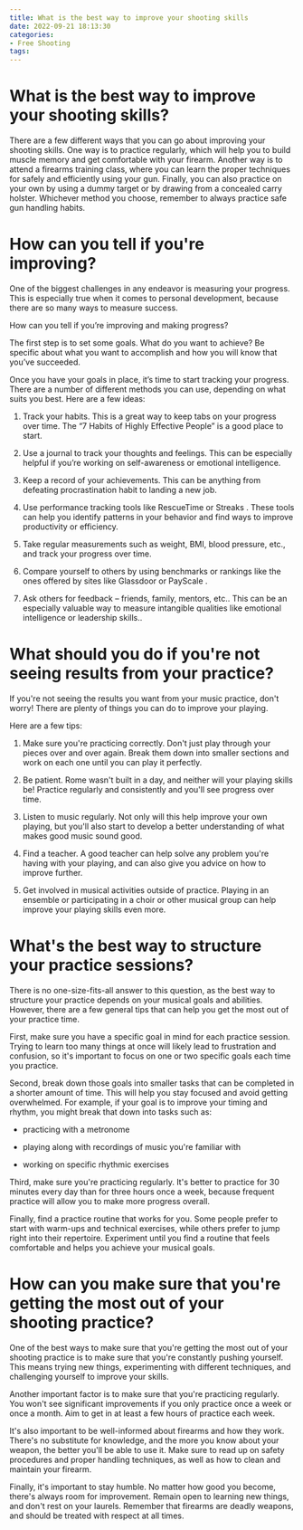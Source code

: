 ```yaml
---
title: What is the best way to improve your shooting skills
date: 2022-09-21 18:13:30
categories:
- Free Shooting
tags:
---
```



#  What is the best way to improve your shooting skills?

There are a few different ways that you can go about improving your shooting skills. One way is to practice regularly, which will help you to build muscle memory and get comfortable with your firearm. Another way is to attend a firearms training class, where you can learn the proper techniques for safely and efficiently using your gun. Finally, you can also practice on your own by using a dummy target or by drawing from a concealed carry holster. Whichever method you choose, remember to always practice safe gun handling habits.

#  How can you tell if you're improving?

One of the biggest challenges in any endeavor is measuring your progress. This is especially true when it comes to personal development, because there are so many ways to measure success. 

How can you tell if you’re improving and making progress?

The first step is to set some goals. What do you want to achieve? Be specific about what you want to accomplish and how you will know that you’ve succeeded. 

Once you have your goals in place, it’s time to start tracking your progress. There are a number of different methods you can use, depending on what suits you best. Here are a few ideas:

1. Track your habits. This is a great way to keep tabs on your progress over time. The “7 Habits of Highly Effective People” is a good place to start. 

2. Use a journal to track your thoughts and feelings. This can be especially helpful if you’re working on self-awareness or emotional intelligence. 

3. Keep a record of your achievements. This can be anything from defeating procrastination habit to landing a new job. 

4. Use performance tracking tools like RescueTime or Streaks . These tools can help you identify patterns in your behavior and find ways to improve productivity or efficiency. 

5. Take regular measurements such as weight, BMI, blood pressure, etc., and track your progress over time. 

6. Compare yourself to others by using benchmarks or rankings like the ones offered by sites like Glassdoor or PayScale . 

7. Ask others for feedback – friends, family, mentors, etc.. This can be an especially valuable way to measure intangible qualities like emotional intelligence or leadership skills..

#  What should you do if you're not seeing results from your practice?

If you're not seeing the results you want from your music practice, don't worry! There are plenty of things you can do to improve your playing. 

Here are a few tips:

1. Make sure you're practicing correctly. Don't just play through your pieces over and over again. Break them down into smaller sections and work on each one until you can play it perfectly.

2. Be patient. Rome wasn't built in a day, and neither will your playing skills be! Practice regularly and consistently and you'll see progress over time.

3. Listen to music regularly. Not only will this help improve your own playing, but you'll also start to develop a better understanding of what makes good music sound good.

4. Find a teacher. A good teacher can help solve any problem you're having with your playing, and can also give you advice on how to improve further.

5. Get involved in musical activities outside of practice. Playing in an ensemble or participating in a choir or other musical group can help improve your playing skills even more.

#  What's the best way to structure your practice sessions?

There is no one-size-fits-all answer to this question, as the best way to structure your practice depends on your musical goals and abilities. However, there are a few general tips that can help you get the most out of your practice time.

First, make sure you have a specific goal in mind for each practice session. Trying to learn too many things at once will likely lead to frustration and confusion, so it's important to focus on one or two specific goals each time you practice.

Second, break down those goals into smaller tasks that can be completed in a shorter amount of time. This will help you stay focused and avoid getting overwhelmed. For example, if your goal is to improve your timing and rhythm, you might break that down into tasks such as:

- practicing with a metronome

- playing along with recordings of music you're familiar with

- working on specific rhythmic exercises

Third, make sure you're practicing regularly. It's better to practice for 30 minutes every day than for three hours once a week, because frequent practice will allow you to make more progress overall.

Finally, find a practice routine that works for you. Some people prefer to start with warm-ups and technical exercises, while others prefer to jump right into their repertoire. Experiment until you find a routine that feels comfortable and helps you achieve your musical goals.

#  How can you make sure that you're getting the most out of your shooting practice?

One of the best ways to make sure that you're getting the most out of your shooting practice is to make sure that you're constantly pushing yourself. This means trying new things, experimenting with different techniques, and challenging yourself to improve your skills.

Another important factor is to make sure that you're practicing regularly. You won't see significant improvements if you only practice once a week or once a month. Aim to get in at least a few hours of practice each week.

It's also important to be well-informed about firearms and how they work. There's no substitute for knowledge, and the more you know about your weapon, the better you'll be able to use it. Make sure to read up on safety procedures and proper handling techniques, as well as how to clean and maintain your firearm.

Finally, it's important to stay humble. No matter how good you become, there's always room for improvement. Remain open to learning new things, and don't rest on your laurels. Remember that firearms are deadly weapons, and should be treated with respect at all times.